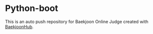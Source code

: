 # Python-boot
This is an auto push repository for Baekjoon Online Judge created with [BaekjoonHub](https://github.com/BaekjoonHub/BaekjoonHub).
